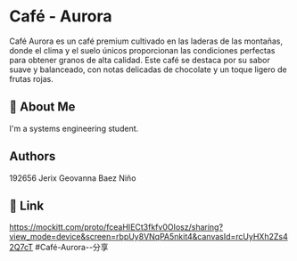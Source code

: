 # Café - Aurora

Café Aurora es un café premium cultivado en las laderas de las montañas, donde el clima y el suelo únicos proporcionan las condiciones perfectas para obtener granos de alta calidad. Este café se destaca por su sabor suave y balanceado, con notas delicadas de chocolate y un toque ligero de frutas rojas.

## 🚀 About Me
I'm a systems engineering student.


## Authors
192656 Jerix Geovanna Baez Niño

## 🔗 Link
https://mockitt.com/proto/fceaHIECt3fkfv0OIosz/sharing?view_mode=device&screen=rbpUy8VNqPA5nkit4&canvasId=rcUyHXh2Zs42Q7cT #Café-Aurora--分享
